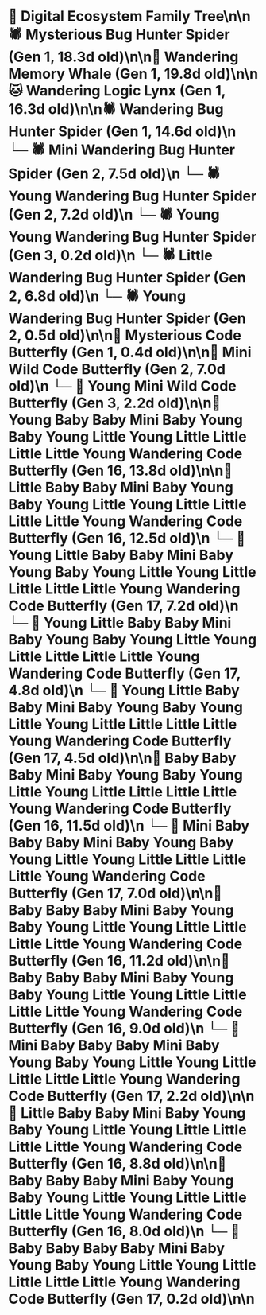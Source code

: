 # 🌳 Digital Ecosystem Family Tree\n\n🕷️ Mysterious Bug Hunter Spider (Gen 1, 18.3d old)\n\n🐋 Wandering Memory Whale (Gen 1, 19.8d old)\n\n🐱 Wandering Logic Lynx (Gen 1, 16.3d old)\n\n🕷️ Wandering Bug Hunter Spider (Gen 1, 14.6d old)\n  └─ 🕷️ Mini Wandering Bug Hunter Spider (Gen 2, 7.5d old)\n  └─ 🕷️ Young Wandering Bug Hunter Spider (Gen 2, 7.2d old)\n    └─ 🕷️ Young Young Wandering Bug Hunter Spider (Gen 3, 0.2d old)\n  └─ 🕷️ Little Wandering Bug Hunter Spider (Gen 2, 6.8d old)\n  └─ 🕷️ Young Wandering Bug Hunter Spider (Gen 2, 0.5d old)\n\n🦋 Mysterious Code Butterfly (Gen 1, 0.4d old)\n\n🦋 Mini Wild Code Butterfly (Gen 2, 7.0d old)\n  └─ 🦋 Young Mini Wild Code Butterfly (Gen 3, 2.2d old)\n\n🦋 Young Baby Baby Mini Baby Young Baby Young Little Young Little Little Little Little Young Wandering Code Butterfly (Gen 16, 13.8d old)\n\n🦋 Little Baby Baby Mini Baby Young Baby Young Little Young Little Little Little Little Young Wandering Code Butterfly (Gen 16, 12.5d old)\n  └─ 🦋 Young Little Baby Baby Mini Baby Young Baby Young Little Young Little Little Little Little Young Wandering Code Butterfly (Gen 17, 7.2d old)\n  └─ 🦋 Young Little Baby Baby Mini Baby Young Baby Young Little Young Little Little Little Little Young Wandering Code Butterfly (Gen 17, 4.8d old)\n  └─ 🦋 Young Little Baby Baby Mini Baby Young Baby Young Little Young Little Little Little Little Young Wandering Code Butterfly (Gen 17, 4.5d old)\n\n🦋 Baby Baby Baby Mini Baby Young Baby Young Little Young Little Little Little Little Young Wandering Code Butterfly (Gen 16, 11.5d old)\n  └─ 🦋 Mini Baby Baby Baby Mini Baby Young Baby Young Little Young Little Little Little Little Young Wandering Code Butterfly (Gen 17, 7.0d old)\n\n🦋 Baby Baby Baby Mini Baby Young Baby Young Little Young Little Little Little Little Young Wandering Code Butterfly (Gen 16, 11.2d old)\n\n🦋 Baby Baby Baby Mini Baby Young Baby Young Little Young Little Little Little Little Young Wandering Code Butterfly (Gen 16, 9.0d old)\n  └─ 🦋 Mini Baby Baby Baby Mini Baby Young Baby Young Little Young Little Little Little Little Young Wandering Code Butterfly (Gen 17, 2.2d old)\n\n🦋 Little Baby Baby Mini Baby Young Baby Young Little Young Little Little Little Little Young Wandering Code Butterfly (Gen 16, 8.8d old)\n\n🦋 Baby Baby Baby Mini Baby Young Baby Young Little Young Little Little Little Little Young Wandering Code Butterfly (Gen 16, 8.0d old)\n  └─ 🦋 Baby Baby Baby Baby Mini Baby Young Baby Young Little Young Little Little Little Little Young Wandering Code Butterfly (Gen 17, 0.2d old)\n\n